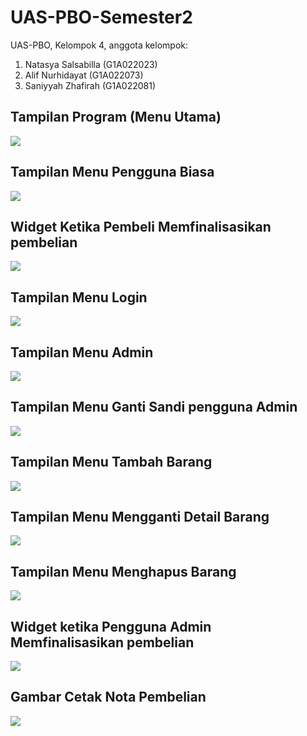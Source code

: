 # UAS-PBO-Semester2
UAS-PBO, Kelompok 4, anggota kelompok:
1. Natasya Salsabilla   (G1A022023)
2. Alif Nurhidayat      (G1A022073)
3. Saniyyah Zhafirah    (G1A022081)

## Tampilan Program (Menu Utama)
![](https://github.com/KillerKing93/UAS-PBO-Semester2/blob/main/Gambar%20Program/Menu%20Utama.png)
## Tampilan Menu Pengguna Biasa
![](https://github.com/KillerKing93/UAS-PBO-Semester2/blob/main/Gambar%20Program/Menu%20Pengguna%20Biasa.png)
## Widget Ketika Pembeli Memfinalisasikan pembelian
![](https://github.com/KillerKing93/UAS-PBO-Semester2/blob/main/Gambar%20Program/Menu%20Beli%20Pengguna%20Biasa.png)
## Tampilan Menu Login
![](https://github.com/KillerKing93/UAS-PBO-Semester2/blob/main/Gambar%20Program/Menu%20Login.png)
## Tampilan Menu Admin
![](https://github.com/KillerKing93/UAS-PBO-Semester2/blob/main/Gambar%20Program/Menu%20Admin.png)
## Tampilan Menu Ganti Sandi pengguna Admin
![](https://github.com/KillerKing93/UAS-PBO-Semester2/blob/main/Gambar%20Program/Menu%20Ganti%20Kata%20Sandi%20Pengguna%20Admin.png)
## Tampilan Menu Tambah Barang
![](https://github.com/KillerKing93/UAS-PBO-Semester2/blob/main/Gambar%20Program/Menu%20Menambah%20Barang.png)
## Tampilan Menu Mengganti Detail Barang
![](https://github.com/KillerKing93/UAS-PBO-Semester2/blob/main/Gambar%20Program/Menu%20Mengganti%20Detail%20Barang.png)
## Tampilan Menu Menghapus Barang
![](https://github.com/KillerKing93/UAS-PBO-Semester2/blob/main/Gambar%20Program/Menu%20Untuk%20Menghapus%20Barang.png)
## Widget ketika Pengguna Admin Memfinalisasikan pembelian
![](https://github.com/KillerKing93/UAS-PBO-Semester2/blob/main/Gambar%20Program/Menu%20Beli%20Pengguna%20Admin.png)
## Gambar Cetak Nota Pembelian
![](https://github.com/KillerKing93/UAS-PBO-Semester2/blob/main/Gambar%20Program/Nota%20Pembelian.png)

